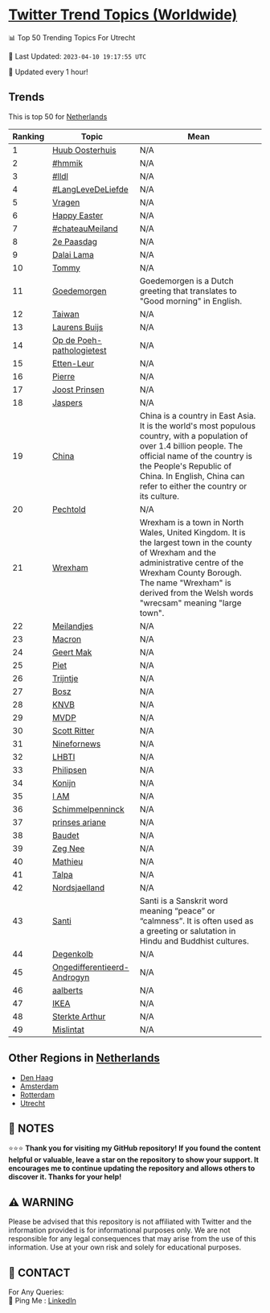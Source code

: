 [Twitter Trend Topics (Worldwide)](https://github.com/ErcinDedeoglu/Twitter-Trend-Topics)
==========


📊 Top 50 Trending Topics For Utrecht

📆 Last Updated: `2023-04-10 19:17:55 UTC`

🔧 Updated every 1 hour!


## Trends

This is top 50 for [Netherlands](</Netherlands>)

| Ranking | Topic | Mean |
| ------- | ------------ | ------------ |
| 1 | [Huub Oosterhuis](http://twitter.com/search?q=Huub+Oosterhuis) | N/A |
| 2 | [#hmmik](http://twitter.com/search?q=%23hmmik) | N/A |
| 3 | [#lldl](http://twitter.com/search?q=%23lldl) | N/A |
| 4 | [#LangLeveDeLiefde](http://twitter.com/search?q=%23LangLeveDeLiefde) | N/A |
| 5 | [Vragen](http://twitter.com/search?q=Vragen) | N/A |
| 6 | [Happy Easter](http://twitter.com/search?q=Happy+Easter) | N/A |
| 7 | [#chateauMeiland](http://twitter.com/search?q=%23chateauMeiland) | N/A |
| 8 | [2e Paasdag](http://twitter.com/search?q=2e+Paasdag) | N/A |
| 9 | [Dalai Lama](http://twitter.com/search?q=Dalai+Lama) | N/A |
| 10 | [Tommy](http://twitter.com/search?q=Tommy) | N/A |
| 11 | [Goedemorgen](http://twitter.com/search?q=Goedemorgen) | Goedemorgen is a Dutch greeting that translates to "Good morning" in English. |
| 12 | [Taiwan](http://twitter.com/search?q=Taiwan) | N/A |
| 13 | [Laurens Buijs](http://twitter.com/search?q=Laurens+Buijs) | N/A |
| 14 | [Op de Poeh-pathologietest](http://twitter.com/search?q=Op+de+Poeh-pathologietest) | N/A |
| 15 | [Etten-Leur](http://twitter.com/search?q=Etten-Leur) | N/A |
| 16 | [Pierre](http://twitter.com/search?q=Pierre) | N/A |
| 17 | [Joost Prinsen](http://twitter.com/search?q=Joost+Prinsen) | N/A |
| 18 | [Jaspers](http://twitter.com/search?q=Jaspers) | N/A |
| 19 | [China](http://twitter.com/search?q=China) | China is a country in East Asia. It is the world's most populous country, with a population of over 1.4 billion people. The official name of the country is the People's Republic of China. In English, China can refer to either the country or its culture. |
| 20 | [Pechtold](http://twitter.com/search?q=Pechtold) | N/A |
| 21 | [Wrexham](http://twitter.com/search?q=Wrexham) | Wrexham is a town in North Wales, United Kingdom. It is the largest town in the county of Wrexham and the administrative centre of the Wrexham County Borough. The name "Wrexham" is derived from the Welsh words "wrecsam" meaning "large town". |
| 22 | [Meilandjes](http://twitter.com/search?q=Meilandjes) | N/A |
| 23 | [Macron](http://twitter.com/search?q=Macron) | N/A |
| 24 | [Geert Mak](http://twitter.com/search?q=Geert+Mak) | N/A |
| 25 | [Piet](http://twitter.com/search?q=Piet) | N/A |
| 26 | [Trijntje](http://twitter.com/search?q=Trijntje) | N/A |
| 27 | [Bosz](http://twitter.com/search?q=Bosz) | N/A |
| 28 | [KNVB](http://twitter.com/search?q=KNVB) | N/A |
| 29 | [MVDP](http://twitter.com/search?q=MVDP) | N/A |
| 30 | [Scott Ritter](http://twitter.com/search?q=Scott+Ritter) | N/A |
| 31 | [Ninefornews](http://twitter.com/search?q=Ninefornews) | N/A |
| 32 | [LHBTI](http://twitter.com/search?q=LHBTI) | N/A |
| 33 | [Philipsen](http://twitter.com/search?q=Philipsen) | N/A |
| 34 | [Konijn](http://twitter.com/search?q=Konijn) | N/A |
| 35 | [I AM](http://twitter.com/search?q=I+AM) | N/A |
| 36 | [Schimmelpenninck](http://twitter.com/search?q=Schimmelpenninck) | N/A |
| 37 | [prinses ariane](http://twitter.com/search?q=prinses+ariane) | N/A |
| 38 | [Baudet](http://twitter.com/search?q=Baudet) | N/A |
| 39 | [Zeg Nee](http://twitter.com/search?q=Zeg+Nee) | N/A |
| 40 | [Mathieu](http://twitter.com/search?q=Mathieu) | N/A |
| 41 | [Talpa](http://twitter.com/search?q=Talpa) | N/A |
| 42 | [Nordsjaelland](http://twitter.com/search?q=Nordsjaelland) | N/A |
| 43 | [Santi](http://twitter.com/search?q=Santi) | Santi is a Sanskrit word meaning “peace” or “calmness”. It is often used as a greeting or salutation in Hindu and Buddhist cultures. |
| 44 | [Degenkolb](http://twitter.com/search?q=Degenkolb) | N/A |
| 45 | [Ongedifferentieerd-Androgyn](http://twitter.com/search?q=Ongedifferentieerd-Androgyn) | N/A |
| 46 | [aalberts](http://twitter.com/search?q=aalberts) | N/A |
| 47 | [IKEA](http://twitter.com/search?q=IKEA) | N/A |
| 48 | [Sterkte Arthur](http://twitter.com/search?q=Sterkte+Arthur) | N/A |
| 49 | [Mislintat](http://twitter.com/search?q=Mislintat) | N/A |



## Other Regions in [Netherlands](</Netherlands>)

* [Den Haag](</Netherlands/Den Haag.md>)
* [Amsterdam](</Netherlands/Amsterdam.md>)
* [Rotterdam](</Netherlands/Rotterdam.md>)
* [Utrecht](</Netherlands/Utrecht.md>)



## 📝 NOTES

⭐⭐⭐ **Thank you for visiting my GitHub repository! If you found the content helpful or valuable, leave a star on the repository to show your support. It encourages me to continue updating the repository and allows others to discover it. Thanks for your help!**


## ⚠️ WARNING

Please be advised that this repository is not affiliated with Twitter and the information provided is for informational purposes only. We are not responsible for any legal consequences that may arise from the use of this information. Use at your own risk and solely for educational purposes.


## 📨 CONTACT

 For Any Queries:  
            🏓 Ping Me : [LinkedIn](https://www.linkedin.com/in/ercindedeoglu/)
